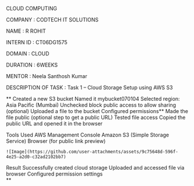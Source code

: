 CLOUD COMPUTING

COMPANY : CODTECH IT SOLUTIONS

NAME : R ROHIT

INTERN ID : CT06DG1575

DOMAIN : CLOUD

DURATION : 6WEEKS

MENTOR : Neela Santhosh Kumar

DESCRIPTION OF TASK : Task 1 – Cloud Storage Setup using AWS S3

**
Created a new S3 bucket
Named it mybucket070104
Selected region: Asia Pacific (Mumbai)
Unchecked block public access to allow sharing (optional)
Uploaded a file to the bucket
Configured permissions**
Made the file public (optional step to get a public URL)
Tested file access
Copied the public URL and opened it in the browser

  Tools Used
     AWS Management Console
    Amazon S3 (Simple Storage Service)
    Browser (for public link preview)


    ![Image](https://github.com/user-attachments/assets/9c75648d-596f-4e25-a2d0-c32ad2102bb7)


  Result
    Successfully created cloud storage
    Uploaded and accessed file via browser
    Configured permission settings            
**
